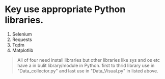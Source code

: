 # Key use appropriate Python libraries. 
1. Selenium
2. Requests
3. Tqdm
4. Matplotlib
>All of four need install libraries but  other libraries like sys and os etc have a in bulit library/module in Python.
first to thrid library use in "Data_collector.py" and last use in "Data_Visual.py" in listed above.
